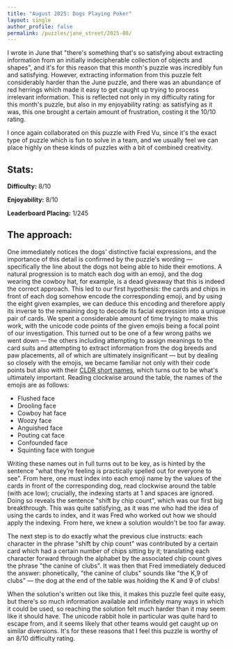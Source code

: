 ```yaml
---
title: "August 2025: Dogs Playing Poker"
layout: single
author_profile: false
permalink: /puzzles/jane_street/2025-08/
---
```


I wrote in June that "there's something that's so satisfying about extracting information from an initially indecipherable collection of objects and shapes", and it's for this reason that this month's puzzle was incredibly fun and satisfying. However, extracting information from this puzzle felt considerably harder than the June puzzle, and there was an abundance of red herrings which made it easy to get caught up trying to process irrelevant information. This is reflected not only in my difficulty rating for this month's puzzle, but also in my enjoyability rating: as satisfying as it was, this one brought a certain amount of frustration, costing it the 10/10 rating.

I once again collaborated on this puzzle with Fred Vu, since it's the exact type of puzzle which is fun to solve in a team, and we usually feel we can place highly on these kinds of puzzles with a bit of combined creativity.

## Stats:

**Difficulty:** 8/10

**Enjoyability:** 8/10

**Leaderboard Placing:** 1/245

## The approach:

One immediately notices the dogs' distinctive facial expressions, and the importance of this detail is confirmed by the puzzle's wording — specifically the line about the dogs not being able to hide their emotions. A natural progression is to match each dog with an emoji, and the dog wearing the cowboy hat, for example, is a dead giveaway that this is indeed the correct approach. This led to our first hypothesis: the cards and chips in front of each dog somehow encode the corresponding emoji, and by using the eight given examples, we can deduce this encoding and therefore apply its inverse to the remaining dog to decode its facial expression into a unique pair of cards. We spent a considerable amount of time trying to make this work, with the unicode code points of the given emojis being a focal point of our investigation. This turned out to be one of a few wrong paths we went down — the others including attempting to assign meanings to the card suits and attempting to extract information from the dog breeds and paw placements, all of which are ultimately insignificant — but by dealing so closely with the emojis, we became familiar not only with their code points but also with their <a href="https://unicode-org.github.io/emoji/emoji/charts-16.0/emoji-list.html" target="_blank" rel="noopener noreferrer">CLDR short names</a>, which turns out to be what's ultimately important. Reading clockwise around the table, the names of the emojis are as follows:
- Flushed face
- Drooling face
- Cowboy hat face
- Woozy face
- Anguished face
- Pouting cat face
- Confounded face
- Squinting face with tongue

Writing these names out in full turns out to be key, as is hinted by the sentence "what they’re feeling is practically spelled out for everyone to see". From here, one must index into each emoji name by the values of the cards in front of the corresponding dog, read clockwise around the table (with ace low); crucially, the indexing starts at 1 and spaces are ignored. Doing so reveals the sentence "shift by chip count", which was our first big breakthrough. This was quite satisfying, as it was me who had the idea of using the cards to index, and it was Fred who worked out how we should apply the indexing. From here, we knew a solution wouldn't be too far away.

The next step is to do exactly what the previous clue instructs: each character in the phrase "shift by chip count" was contributed by a certain card which had a certain number of chips sitting by it; translating each character forward through the alphabet by the associated chip count gives the phrase "the canine of clubs". It was then that Fred immediately deduced the answer: phonetically, "the canine of clubs" sounds like "the K,9 of clubs" — the dog at the end of the table was holding the K and 9 of clubs!

When the solution's written out like this, it makes this puzzle feel quite easy, but there's so much information available and infinitely many ways in which it could be used, so reaching the solution felt much harder than it may seem like it should have. The unicode rabbit hole in particular was quite hard to escape from, and it seems likely that other teams would get caught up on similar diversions. It's for these reasons that I feel this puzzle is worthy of an 8/10 difficulty rating.